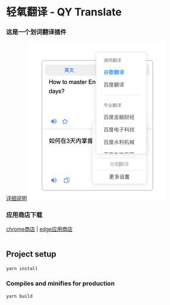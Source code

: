 # 轻氧翻译 - QY Translate

### 这是一个划词翻译插件

[详细说明](https://github.com/Kobshobe/qy_translate/blob/main/docs/Instructions/%E4%BD%BF%E7%94%A8%E8%AF%B4%E6%98%8E(%E7%AE%80%E4%BD%93%E4%B8%AD%E6%96%87).md)
![engine](docs/images/engine.png)

### 应用商店下载
[chrome商店](https://chrome.google.com/webstore/detail/fjldhjdclpmehigldnbgbllchcjdgccc) | [edge应用商店](https://microsoftedge.microsoft.com/addons/detail/%E8%BD%BB%E6%B0%A7%E7%BF%BB%E8%AF%91/gldjnohpkhoipopkgkoepimoaoekhioo)  
&nbsp;


## Project setup
```
yarn install
```

### Compiles and minifies for production
```
yarn build
```


